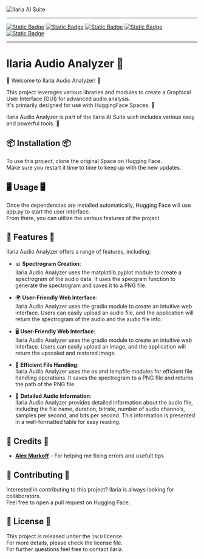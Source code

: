 ![Ilaria AI Suite](./ilariaaisuite.png)
***
[![Static Badge](https://img.shields.io/badge/%F0%9F%A4%97%20Hugging%20Face-Space-s?labelColor=YELLOW&color=FFEA00)](https://huggingface.co/spaces/TheStinger/Ilaria_Audio_Analyzer) [![Static Badge](https://img.shields.io/badge/%F0%9F%A4%97%20HF%20Space-Duplication-s?labelColor=YELLOW&color=FFEA00)](https://huggingface.co/spaces/TheStinger/Ilaria_Audio_Analyzer?duplicate=true) [![Static Badge](https://img.shields.io/badge/GitHub-Source%20Code-s?logo=GitHub)](https://github.com/TheStingerX/Ilaria-Audio-Analyzer) [![Static Badge](https://img.shields.io/badge/AI%20Hub-Discord%20Server-s?logo=Discord&color=%09%237289da)](https://discord.gg/aihub) [![Static Badge](https://img.shields.io/badge/Ko--Fi-s?logo=Ko-Fi&label=Support%20me%20on&labelColor=434b57&color=FF5E5B)](https://ko-fi.com/ilariaowo)
***
<p align="center">
  <h1>Ilaria Audio Analyzer 💖</h1>
</p>

🎉 Welcome to Ilaria Audio Analyzer! 🎉  
  
This project leverages various libraries and modules to create a Graphical User Interface (GUI) for advanced audio analysis.  
It's primarily designed for use with HuggingFace Spaces. 🤗   

Ilaria Audio Analyzer is part of the Ilaria AI Suite wich includes various easy and powerful tools. 💖

## 📦 Installation 📦

To use this project, clone the original Space on Hugging Face.  
Make sure you restart it time to time to keep up with the new updates.

## 🖥️ Usage 🖥️

Once the dependencies are installed automatically, Hugging Face will use app.py to start the user interface.  
From there, you can utilize the various features of the project.

## 🌟 Features 🌟

Ilaria Audio Analyzer offers a range of features, including:

- 📊 **Spectrogram Creation**:  
Ilaria Audio Analyzer uses the matplotlib.pyplot module to create a spectrogram of the audio data.
It uses the specgram function to generate the spectrogram and saves it to a PNG file.

- 🌍 **User-Friendly Web Interface**:  
Ilaria Audio Analyzer uses the gradio module to create an intuitive web interface.
Users can easily upload an audio file, and the application will return the spectrogram of the audio and the audio file info.

- 🖥️ **User-Friendly Web Interface**:  
Ilaria Audio Analyzer uses the gradio module to create an intuitive web interface.
Users can easily upload an image, and the application will return the upscaled and restored image.

- 📂 **Efficient File Handling**:  
Ilaria Audio Analyzer uses the os and tempfile modules for efficient file handling operations.
It saves the spectrogram to a PNG file and returns the path of the PNG file.

- 📝 **Detailed Audio Information**:  
  Ilaria Audio Analyzer provides detailed information about the audio file, including the file name, duration, bitrate, number of audio channels, samples per second, and bits per second.
This information is presented in a well-formatted table for easy reading.

## 🙏 Credits 🙏

- [**Alex Murkoff**](https://github.com/alexlnkp) - For helping me fixing errors and usefult tips

## 🤝 Contributing 🤝

Interested in contributing to this project? Ilaria is always looking for collaborators.  
Feel free to open a pull request on Hugging Face.

## 📄 License 📄

This project is released under the `INCU` license.  
For more details, please check the license file.  
For further questions feel free to contact Ilaria.
